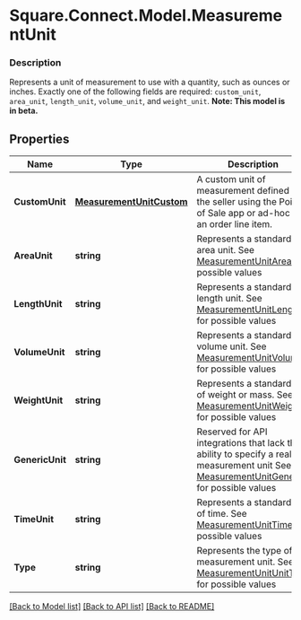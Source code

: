 # Square.Connect.Model.MeasurementUnit

### Description

Represents a unit of measurement to use with a quantity, such as ounces or inches. Exactly one of the following fields are required: `custom_unit`, `area_unit`, `length_unit`, `volume_unit`, and `weight_unit`.
**Note: This model is in beta.**

## Properties

Name | Type | Description | Notes
------------ | ------------- | ------------- | -------------
**CustomUnit** | [**MeasurementUnitCustom**](MeasurementUnitCustom.md) | A custom unit of measurement defined by the seller using the Point of Sale app or ad-hoc as an order line item. | [optional] 
**AreaUnit** | **string** | Represents a standard area unit. See [MeasurementUnitArea](#type-measurementunitarea) for possible values | [optional] 
**LengthUnit** | **string** | Represents a standard length unit. See [MeasurementUnitLength](#type-measurementunitlength) for possible values | [optional] 
**VolumeUnit** | **string** | Represents a standard volume unit. See [MeasurementUnitVolume](#type-measurementunitvolume) for possible values | [optional] 
**WeightUnit** | **string** | Represents a standard unit of weight or mass. See [MeasurementUnitWeight](#type-measurementunitweight) for possible values | [optional] 
**GenericUnit** | **string** | Reserved for API integrations that lack the ability to specify a real measurement unit See [MeasurementUnitGeneric](#type-measurementunitgeneric) for possible values | [optional] 
**TimeUnit** | **string** | Represents a standard unit of time. See [MeasurementUnitTime](#type-measurementunittime) for possible values | [optional] 
**Type** | **string** | Represents the type of the measurement unit. See [MeasurementUnitUnitType](#type-measurementunitunittype) for possible values | [optional] 



[[Back to Model list]](../README.md#documentation-for-models) [[Back to API list]](../README.md#documentation-for-api-endpoints) [[Back to README]](../README.md)

